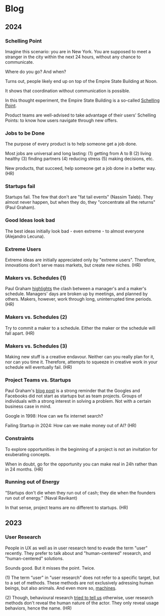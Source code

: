 # Blog

## 2024

### Schelling Point

Imagine this scenario: you are in New York. You are supposed to meet a stranger in the city within the next 24 hours, without any chance to communicate. 

Where do you go? And when?

Turns out, people likely end up on top of the Empire State Building at Noon.

It shows that coordination without communication is possible.

In this thought experiment, the Empire State Building is a so-called [Schelling Point](https://www.youtube.com/watch?v=BtW-Ds-artA). 

Product teams are well-advised to take advantage of their users’ Schelling Points: to know how users navigate through new offers.


### Jobs to be Done 

The purpose of every product is to help someone get a job done.

Most jobs are universal and long lasting: (1) getting from A to B (2) living healthy (3) finding partners (4) reducing stress (5) making decisions, etc. 

New products, that succeed, help someone get a job done in a better way.(HR)


### Startups fail

Startups fail. The few that don't are "fat tail events" (Nassim Taleb). They almost never happen, but when they do, they "concentrate all the returns" (Paul Graham).


### Good Ideas look bad

The best ideas initially look bad - even extreme - to almost everyone (Alejandro Lecuna).


### Extreme Users

Extreme ideas are initially appreciated only by "extreme users". Therefore, innovations don't serve mass markets, but create new niches. (HR)


### Makers vs. Schedules (1)

Paul Graham [highlights](https://paulgraham.com/makersschedule.html) the clash between a manager's and a maker's schedule. Managers' days are broken up by meetings, and planned by others. Makers, however, work through long, uninterrupted time periods. (HR)


### Makers vs. Schedules (2)

Try to commit a maker to a schedule. Either the maker or the schedule will fall apart. (HR)


### Makers vs. Schedules (3)

Making new stuff is a creative endavour. Neither can you really plan for it, nor can you time it. Therefore, attempts to squeeze in creative work in your schedule will eventually fail. (HR)


### Project Teams vs. Startups

Paul Graham's [blog post](https://www.paulgraham.com/google.html) is a strong reminder that the Googles and Facebooks did not start as startups but as team projects. Groups of individuals with a strong interest in solving a problem. Not with a certain business case in mind.

Google in 1998: How can we fix internet search? 

Failing Startup in 2024: How can we make money out of AI? (HR)


### Constraints

To explore opportunities in the beginning of a project is not an invitation for exuberating concepts. 

When in doubt, go for the opportunity you can make real in 24h rather than in 24 months. (HR)


### Running out of Energy

“Startups don't die when they run out of cash; they die when the founders run out of energy.” (Naval Ravikant) 

In that sense, project teams are no different to startups. (HR)


## 2023

### User Research

People in UX as well as in user research tend to evade the term "user" recently. They prefer to talk about and "human-centered" research, and "human-centered" solutions.

Sounds good. But it misses the point. Twice.

(1) The term “user" in "user research" does not refer to a specific target, but to a set of methods. These methods are not exclusively adressing human beings, but also animals. And even more so, [machines](https://www.researchgate.net/publication/332636704_Machine_behaviour).

(2) Though, behavioural research [tried to tell us](https://osf.io/ezcuj/) otherwise, user research methods don't reveal the human nature of the actor. They only reveal usage behaviors, hence the name. (HR)